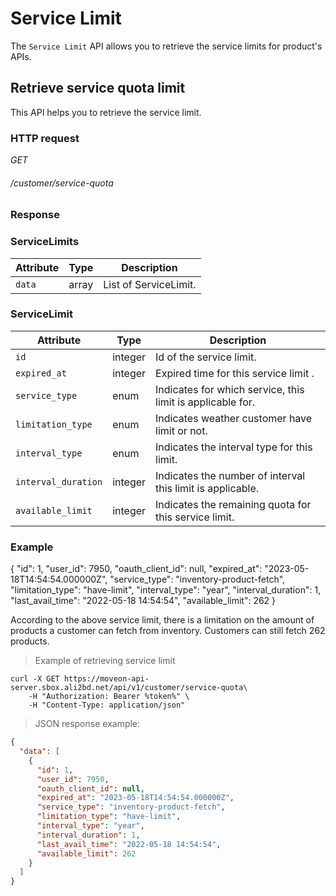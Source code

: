 # Service Limit #

The `Service Limit` API allows you to retrieve the service limits for product's APIs.


## Retrieve service quota limit ##

This API helps you to retrieve the service limit.


### HTTP request ###

<div class="api-endpoint">
	<div class="endpoint-data">
		<i class="label label-post">GET</i>
		<h6>/customer/service-quota</h6>
	</div>
</div>

### Response ###

### ServiceLimits ###

| Attribute | Type  | Description           |
|-----------|-------|-----------------------|
| `data`    | array | List of ServiceLimit. |

### ServiceLimit ###

| Attribute           | Type    | Description                                                |
|---------------------|---------|------------------------------------------------------------|
| `id`                | integer | Id of the service limit.                                   |
| `expired_at`        | integer | Expired time for this service limit .                      |
| `service_type`      | enum    | Indicates for which service, this limit is applicable for. |
| `limitation_type`   | enum    | Indicates weather customer have limit or not.              |
| `interval_type`     | enum    | Indicates the interval type for this limit.                |
| `interval_duration` | integer | Indicates the number of interval this limit is applicable. |
| `available_limit`   | integer | Indicates the remaining quota for this service limit.      |

### Example ###

{
  "id": 1,
  "user_id": 7950,
  "oauth_client_id": null,
  "expired_at": "2023-05-18T14:54:54.000000Z",
  "service_type": "inventory-product-fetch",
  "limitation_type": "have-limit",
  "interval_type": "year",
  "interval_duration": 1,
  "last_avail_time": "2022-05-18 14:54:54",
  "available_limit": 262
}

According to the above service limit, there is a limitation on the amount of products a customer can fetch from inventory.
Customers can still fetch 262 products.


> Example of retrieving service limit

```shell
curl -X GET https://moveon-api-server.sbox.ali2bd.net/api/v1/customer/service-quota\
	-H "Authorization: Bearer %token%" \
	-H "Content-Type: application/json"
```

> JSON response example:

```json
{
  "data": [
    {
      "id": 1,
      "user_id": 7950,
      "oauth_client_id": null,
      "expired_at": "2023-05-18T14:54:54.000000Z",
      "service_type": "inventory-product-fetch",
      "limitation_type": "have-limit",
      "interval_type": "year",
      "interval_duration": 1,
      "last_avail_time": "2022-05-18 14:54:54",
      "available_limit": 262
    }
  ]
}
```
